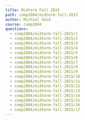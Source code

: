```yaml
---
title: Midterm Fall 2015
path: comp2804/midterm-fall-2015
author: Michiel Smid
course: comp2804
questions:
  - comp2804/midterm-fall-2015/1
  - comp2804/midterm-fall-2015/2
  - comp2804/midterm-fall-2015/3
  - comp2804/midterm-fall-2015/4
  - comp2804/midterm-fall-2015/5
  - comp2804/midterm-fall-2015/6
  - comp2804/midterm-fall-2015/7
  - comp2804/midterm-fall-2015/8
  - comp2804/midterm-fall-2015/9
  - comp2804/midterm-fall-2015/10
  - comp2804/midterm-fall-2015/11
  - comp2804/midterm-fall-2015/12
  - comp2804/midterm-fall-2015/13
  - comp2804/midterm-fall-2015/14
  - comp2804/midterm-fall-2015/15
  - comp2804/midterm-fall-2015/16
  - comp2804/midterm-fall-2015/17
---
```

